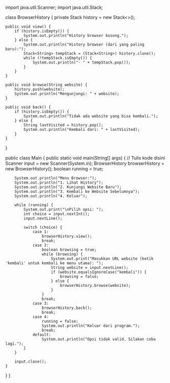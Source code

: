 import java.util.Scanner;
import java.util.Stack;

class BrowserHistory {
    private Stack<String> history = new Stack<>();

    public void view() {
        if (history.isEmpty()) {
            System.out.println("History browser kosong.");
        } else {
            System.out.println("History browser (dari yang paling baru):");
            Stack<String> tempStack = (Stack<String>) history.clone();
            while (!tempStack.isEmpty()) {
                System.out.println("- " + tempStack.pop());
            }
        }
    }

    public void browse(String website) {
        history.push(website);
        System.out.println("Mengunjungi: " + website);
    }

    public void back() {
        if (history.isEmpty()) {
            System.out.println("Tidak ada website yang bisa kembali.");
        } else {
            String lastVisited = history.pop();
            System.out.println("Kembali dari: " + lastVisited);
        }
    }
}

public class Main {
    public static void main(String[] args) {
        // Tulis kode disini
        Scanner input = new Scanner(System.in);
        BrowserHistory browserHistory = new BrowserHistory();
        boolean running = true;

        System.out.println("Menu Browser:");
        System.out.println("1. Lihat History");
        System.out.println("2. Kunjungi Website Baru");
        System.out.println("3. Kembali ke Website Sebelumnya");
        System.out.println("4. Keluar");

        while (running) {
            System.out.print("\nPilih opsi: ");
            int choice = input.nextInt();
            input.nextLine();

            switch (choice) {
                case 1:
                    browserHistory.view();
                    break;
                case 2:
                    boolean browsing = true;
                    while (browsing) {
                        System.out.print("Masukkan URL website (ketik 'kembali' untuk kembali ke menu utama): ");
                        String website = input.nextLine();
                        if (website.equalsIgnoreCase("kembali")) {
                            browsing = false;
                        } else {
                            browserHistory.browse(website);
                        }
                    }
                    break;
                case 3:
                    browserHistory.back();
                    break;
                case 4:
                    running = false;
                    System.out.println("Keluar dari program.");
                    break;
                default:
                    System.out.println("Opsi tidak valid. Silakan coba lagi.");
            }
        }

        input.close();
    }
}
}
